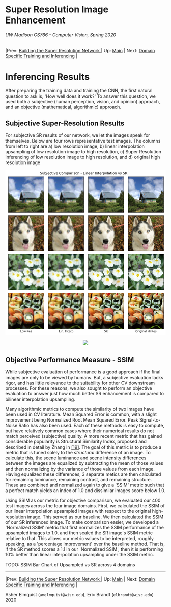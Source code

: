 # Super Resolution Image Enhancement
###### UW Madison CS766 - Computer Vision, Spring 2020

|Prev: [Building the Super Resolution Network ](SR_Building.md) | Up: [Main](SR_Main.md) | Next: [Domain Specific Training and Inferencing](SR_DomainSpecific.md) |

# Inferencing Results
After preparing the training data and training the CNN, the first natural question to ask is, 'How well does it work?' To answer this question, we used both a subjective (human perception, vision, and opinion) approach, and an objective (mathematical, algorithmic) approach.

## Subjective Super-Resolution Results
      
For subjective SR results of our network, we let the images speak for themselves. Below are four rows representative test images. The columns from left to right are a) low resolution image, b) linear interpolation upsampling of low resolution image to high resolution, c) Super Resolution inferencing of low resolution image to high resolution, and d) original high resolution image

<p align="center">
  <img src="images/results/subjective_compare_4x4.png">
</p>

<p align="center">
  <img src="images/results/subjective_compare_2x1.png">
</p>

## Objective Performance Measure - SSIM

While subjective evaluation of performance is a good approach if the final images are only to be viewed by humans. But, a subjective evaluation lacks rigor, and has little relevance to the suitability for other CV downstream processes. For these reasons, we also sought to perform an objective evaluation to answer just how much better SR enhancement is compared to bilinear interpolation upsampling.

Many algorithmic metrics to compute the similarity of two images have been used in CV literature. Mean Squared Error is common, with a slight improvement being Normalized Root Mean Squared Error. Peak Signal-to-Noise Ratio has also been used. Each of these methods is easy to compute, but have relatively common cases where their numerical results do not match perceived (subjective) quality.  A more recent metric that has gained considerable popularity is Structural Similarity Index, proposed and described in detail by Zhang in [[19]](SD_Conclusion.md#references). The goal of this metric is to produce a metric that is tuned solely to the *structural* difference of an image. To calculate this, the scene luminance and scene intensity differences between the images are equalized by subtracting the mean of those values and then normalizing by the variance of those values from each image. Having equalized these differences, 3 separate metics are then calculated for remaining luminance, remaining contrast, and remaining structure. These are combined and normalized again to give a 'SSIM' metric such that a perfect match yields an index of 1.0 and dissimilar images score below 1.0. 

Using SSIM as our metric for objective comparison, we evaluated our 400 test images across the four image domains. First, we calculated the SSIM of our linear interpolation upsampled images with respect to the original high-resolution image. This served as our baseline. We then calculated the SSIM of our SR inferenced image.  To make comparison easier, we developed a 'Normalized SSIM' metric that first normalizes the SSIM performance of the upsampled images to 1.0, and then scaled the SR image's SSIM metric relative to that. This allows our metric values to be interpreted, roughly speaking, as a 'percentage improvement' over the baseline method. That is, if the SR method scores a 1.1 in our 'Normalized SSIM', then it is performing 10% better than linear interpolation upsampling under the SSIM metric.

TODO: SSIM Bar Chart of Upsampled vs SR across 4 domains

---
|Prev: [Building the Super Resolution Network ](SR_Building.md) | Up: [Main](SR_Main.md) | Next: [Domain Specific Training and Inferencing](SR_DomainSpecific.md) |

Asher Elmquist (```amelmquist@wisc.edu```), Eric Brandt (```elbrandt@wisc.edu```) 2020